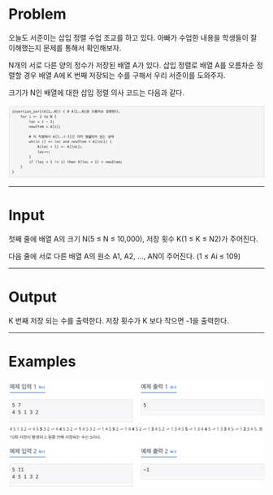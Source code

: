 Problem
=======
오늘도 서준이는 삽입 정렬 수업 조교를 하고 있다. 아빠가 수업한 내용을 학생들이 잘 이해했는지 문제를 통해서 확인해보자.

N개의 서로 다른 양의 정수가 저장된 배열 A가 있다. 삽입 정렬로 배열 A를 오름차순 정렬할 경우 배열 A에 K 번째 저장되는 수를 구해서 우리 서준이를 도와주자.

크기가 N인 배열에 대한 삽입 정렬 의사 코드는 다음과 같다.

<img src="img/img1.png"></img>

<hr>

Input
======
첫째 줄에 배열 A의 크기 N(5 ≤ N ≤ 10,000), 저장 횟수 K(1 ≤ K ≤ N2)가 주어진다.

다음 줄에 서로 다른 배열 A의 원소 A1, A2, ..., AN이 주어진다. (1 ≤ Ai ≤ 109)

<hr>

Output
======
K 번째 저장 되는 수를 출력한다. 저장 횟수가 K 보다 작으면 -1을 출력한다.

<hr>

Examples
======
<img src="img/img2.png"></img>